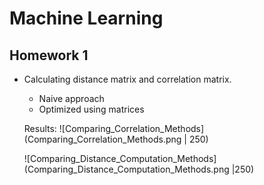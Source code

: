 # Machine Learning 

## Homework 1

- Calculating distance matrix and correlation matrix.
  - Naive approach
  - Optimized using matrices
 
  Results:
  ![Comparing_Correlation_Methods](Comparing_Correlation_Methods.png | 250)
 
  ![Comparing_Distance_Computation_Methods](Comparing_Distance_Computation_Methods.png |250)
